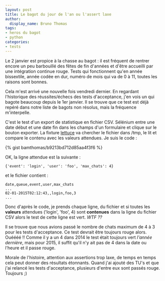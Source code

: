 ```yaml
---
layout: post
title: Le bagot du jour de l'an ou l'assert laxe
author:
  display_name: Bruno Thomas
tags:
- heros du bagot
- python
categories:
- tests
---
```

Le 2 janvier est propice à la chasse au bagot : il est fréquent de rentrer encore un peu barbouillé des fêtes de fin d'années et d'être accueilli par une intégration continue rouge. Tests qui fonctionnent qu'en année bissextile, année codée en dur, numéro de mois qui va de 0 à 11, toutes les raisons sont bonnes.

Cela m'est arrivé une nouvelle fois vendredi dernier. En regardant l'historique des réussites/échecs des tests d'acceptance, j'en vois un qui bagote beaucoup depuis le 1er janvier. Il se trouve que ce test est déjà repéré dans notre liste de bagots non résolus, mais la fréquence m'interpelle.

C'est le test d'un export de statistique en fichier CSV. Sélénium entre une date début et une date fin dans les champs d'un formulaire et clique sur le bouton exporter. La fixture [lettuce](http://lettuce.it/) va chercher le fichier dans /tmp, le lit et compare le contenu avec les valeurs attendues. Je suis le code :

{% gist bamthomas/b9213bd712d85aa4f3f6 %}

OK, la ligne attendue est la suivante :

````
{'event': 'login', 'user': 'foo', 'max_chats': 4}
````

et le fichier contient :

````
date,queue,event,user,max_chats
...
02-01-2015T02:12:43,,login,foo,3
...
````

Donc d'après le code, je prends chaque ligne, du fichier et si toutes les **valeurs** attendues ('login', 'foo', 4) sont **contenues** dans la ligne du fichier CSV alors le test de cette ligne est vert. *WTF ??*

Il se trouve que nous avions passé le nombre de chats maximum de 4 à 3 pour les tests d'acceptance. Ce test devrait être toujours rouge alors. Ouéééé !! Comme il y a un 4 dans 2014 le test était toujours vert *l'année dernière*, mais pour 2015, il suffit qu'il n'y ait pas de 4 dans la date ou l'heure et il passe rouge.

Morale de l'histoire, attention aux assertions trop laxe, de temps en temps cela peut donner des résultats étonnants. Quand j'ai ajouté des TU's et que j'ai relancé les tests d'acceptance, plusieurs d'entre eux sont passés rouge. Toujours ;)
